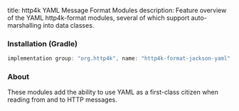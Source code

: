title: http4k YAML Message Format Modules
description: Feature overview of the YAML http4k-format modules, several of which support auto-marshalling into data classes.

### Installation (Gradle)

```groovy
implementation group: "org.http4k", name: "http4k-format-jackson-yaml", version: "4.0.0.0"
```

### About
These modules add the ability to use YAML as a first-class citizen when reading from and to HTTP messages. 

[http4k]: https://http4k.org
